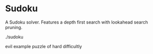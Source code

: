 Sudoku
======

A Sudoku solver. 
Features a depth first search with lookahead search pruning.

./sudoku <file>

evil  example puzzle of hard difficultly

